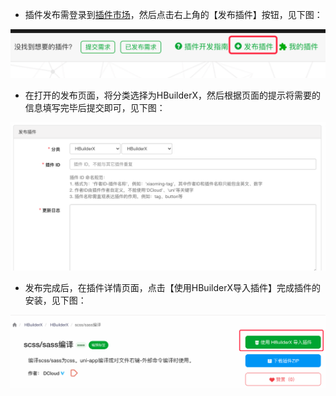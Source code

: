 - 插件发布需登录到[插件市场](https://ext.dcloud.net.cn/)，然后点击右上角的【发布插件】按钮，见下图：

<img src="/static/snapshots/publish@2x.png" style="zoom:50%" />

- 在打开的发布页面，将分类选择为HBuilderX，然后根据页面的提示将需要的信息填写完毕后提交即可，见下图：

<img src="/static/snapshots/publish_form@2x.png" style="zoom:50%" />

- 发布完成后，在插件详情页面，点击【使用HBuilderX导入插件】完成插件的安装，见下图：

<img src="/static/snapshots/install@2x.png" style="zoom:50%" />
